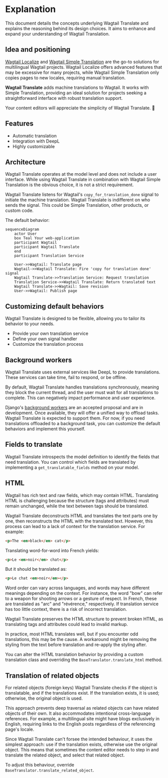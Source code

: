 # Explanation

This document details the concepts underlying Wagtail Translate and explains the reasoning behind its design choices. It aims to enhance and expand your understanding of Wagtail Translation.

## Idea and positioning

[Wagtail Localize](https://wagtail-localize.org/) and [Wagtail Simple Translation](https://docs.wagtail.org/en/stable/reference/contrib/simple_translation.html) are the go-to solutions for multilingual Wagtail projects.
Wagtail Localize offers advanced features that may be excessive for many projects, while Wagtail Simple Translation only copies pages to new locales, requiring manual translation.

**Wagtail Translate** adds machine translations to Wagtail. It works with Simple Translation, providing an ideal solution for projects seeking a straightforward interface with robust translation support.

Your content editors will appreciate the simplicity of Wagtail Translate. 🥳

## Features

- Automatic translation
- Integration with DeepL
- Highly customizable

## Architecture

Wagtail Translate operates at the model level and does not include a user interface. While using Wagtail Translate in combination with Wagtail Simple Translation is the obvious choice, it is not a strict requirement.

Wagtail Translate listens for Wagtail's `copy_for_translation_done` signal to initiate the machine translation.
Wagtail Translate is indifferent on who sends the signal. This could be Simple Translation, other products, or custom code.

The default behavior:
```mermaid
sequenceDiagram
    actor User
    box Teal Your web-application
    participant Wagtail
    participant Wagtail Translate
    end
    participant Translation Service

    User->>Wagtail: Translate page
    Wagtail->>Wagtail Translate: Fire 'copy for translation done' signal
    Wagtail Translate->>Translation Service: Request translation
    Translation Service->>Wagtail Translate: Return translated text
    Wagtail Translate->>Wagtail: Save revision
    User->>Wagtail: Publish page
```

## Customizing default behaviors

Wagtail Translate is designed to be flexible, allowing you to tailor its behavior to your needs.

- Provide your own translation service
- Define your own signal handler
- Customize the translation process

## Background workers

Wagtail Translate uses external services like DeepL to provide translations. These services can take time, fail to respond, or be offline.

By default, Wagtail Translate handles translations synchronously, meaning they block the current thread, and the user must wait for all translations to complete. This can negatively impact performance and user experience.

Django's [background workers](https://www.djangoproject.com/weblog/2024/may/29/django-enhancement-proposal-14-background-workers/) are an accepted proposal and are in development. Once available, they will offer a unified way to offload tasks. Wagtail Translate is expected to support them. For now, if you need translations offloaded to a background task, you can customize the default behaviors and implement this yourself.

## Fields to translate

Wagtail Translate introspects the model definition to identify the fields that need translation. You can control which fields are translated by implementing a `get_translatable_fields` method on your model.

## HTML

Wagtail has rich text and raw fields, which may contain HTML. Translating HTML is challenging because the structure (tags and attributes) must remain unchanged, while the text between tags should be translated.

Wagtail Translate deconstructs HTML and translates the text parts one by one, then reconstructs the HTML with the translated text. However, this process can lead to a lack of context for the translation service. For example:

```html
<p>The <em>black</em> cat</p>
```
Translating word-for-word into French yields:
```html
<p>Le <em>noir</em> chat</p>
```
But it should be translated as:
```html
<p>Le chat <em>noir</em></p>
```

Word order can vary across languages, and words may have different meanings depending on the context. For instance, the word "bow" can refer to a weapon for shooting arrows or a gesture of respect. In French, these are translated as "arc" and "révérence," respectively. If translation service has too little context, there is a risk of incorrect translation.

Wagtail Translate preserves the HTML structure to prevent broken HTML, as translating tags and attributes could lead to invalid markup.

In practice, most HTML translates well, but if you encounter odd translations, this may be the cause. A workaround might be removing the styling from the text before translation and re-apply the styling after.

You can alter the HTML translation behavior by providing a custom translation class and overriding the `BaseTranslator.translate_html` method.

## Translation of related objects

For related objects (foreign keys) Wagtail Translate checks if the object is translatable, and if the translations exist. If the translation exists, it is used; otherwise, the original object is used.

This approach prevents deep traversal as related objects can have related objects of their own. It also accommodates intentional cross-language references. For example, a multilingual site might have blogs exclusively in English, requiring links to the English posts regardless of the referencing page's locale.

Since Wagtail Translate can't forsee the intended behaviour, it uses the simplest approach: use if the translation exists, otherwise use the original object. This  means that sometimes the content editor needs to step in and translate the related object, and select that related object.

To adjust this behaviour, override `BaseTranslator.translate_related_object`.
